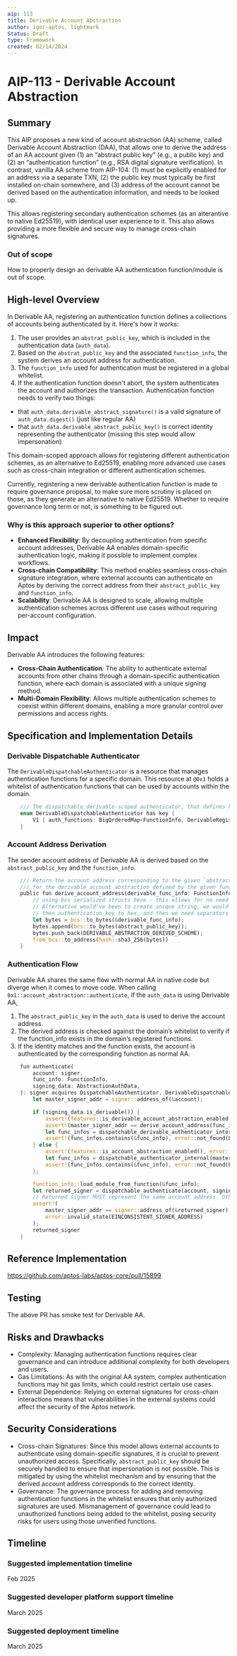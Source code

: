 ```yaml
---
aip: 113
title: Derivable Account Abstraction
author: igor-aptos, lightmark
Status: Draft
type: Framework
created: 02/14/2024
---
```


# AIP-113 - Derivable Account Abstraction

## Summary

This AIP proposes a new kind of account abstraction (AA) scheme, called Derivable Account Abstraction (DAA), that allows one to derive the address of an AA account given (1) an “abstract public key” (e.g., a public key) and (2) an “authentication function” (e.g., RSA digital signature verification).
In contrast, vanilla AA scheme from AIP-104: (1) must be explicitly enabled for an address via a separate TXN, (2) the public key must typically be first installed on-chain somewhere, and (3) address of the account cannot be derived based on the authentication information, and needs to be looked up. 

This allows registering secondary authentication schemes (as an alterantive to native Ed25519), with identical user experience to it. This also allows providing a more flexible and secure way to manage cross-chain signatures.

### Out of scope

How to properly design an derivable AA authentication function/module is out of scope.

## High-level Overview
In Derivable AA, registering an authentication function defines a collections of accounts being authenticated by it. Here's how it works:

1. The user provides an `abstrat_public_key`, which is included in the authentication data (`auth_data`).
2. Based on the `abstrat_public_key` and the associated `function_info`, the system derives an account address for authentication.
3. The `function_info` used for authentication must be registered in a global whitelist.
4. If the authentication function doesn't abort, the system authenticates the account and authorizes the transaction. Authentication function needs to verify two things:
  - that `auth_data.derivable_abstract_signature()` is a valid signature of `auth_data.digest()` (just like regular AA)
  - that `auth_data.derivable_abstract_public_key()` is correct identity representing the authenticator
    (missing this step would allow impersonation)

This domain-scoped approach allows for registering different authentication schemes, as an alternative to Ed25519, enabling more advanced use cases such as cross-chain integration or different authentication schemes.

Currently, registering a new derivable authentication function is made to require governance proposal, to make sure more scrutiny is placed on those, as they generate an alternative to native Ed25519. Whether to require governance long term or not, is something to be figured out.

### Why is this approach superior to other options?

- **Enhanced Flexibility**: By decoupling authentication from specific account addresses, Derivable AA enables domain-specific authentication logic, making it possible to implement complex workflows.
- **Cross-chain Compatibility**: This method enables seamless cross-chain signature integration, where external accounts can authenticate on Aptos by deriving the correct address from their `abstract_public_key` and `function_info`.
- **Scalability**: Derivable AA is designed to scale, allowing multiple authentication schemes across different use cases without requiring per-account configuration.
 
## Impact

Derivable AA introduces the following features:

- **Cross-Chain Authentication**: The ability to authenticate external accounts from other chains through a domain-specific authentication function, where each domain is associated with a unique signing method.
- **Multi-Domain Flexibility**: Allows multiple authentication schemes to coexist within different domains, enabling a more granular control over permissions and access rights.

## Specification and Implementation Details

### Derivable Dispatchable Authenticator

The `DerivableDispatchableAuthenticator` is a resource that manages authentication functions for a specific domain. This resource at `@0x1` holds a whitelist of authentication functions that can be used by accounts within the domain.

```rust
    /// The dispatchable derivable-scoped authenticator, that defines how to authenticate
    enum DerivableDispatchableAuthenticator has key {
        V1 { auth_functions: BigOrderedMap<FunctionInfo, DerivableRegisterValue> }
    }
```

### Account Address Derivation
The sender account address of Derivable AA is derived based on the `abstract_public_key` and the `function_info`.
```rust
    /// Return the account address corresponding to the given `abstract_public_key`,
    /// for the derivable account abstraction defined by the given function.
    public fun derive_account_address(derivable_func_info: FunctionInfo, abstract_public_key: &vector<u8>): address {
        // using bcs serialized structs here - this allows for no need for separators.
        // Alternative would've been to create unique string, we would need to convert derivable_func_info into string,
        // then authentication_key to hex, and then we need separators as well - like ::
        let bytes = bcs::to_bytes(&derivable_func_info);
        bytes.append(bcs::to_bytes(abstract_public_key));
        bytes.push_back(DERIVABLE_ABSTRACTION_DERIVED_SCHEME);
        from_bcs::to_address(hash::sha3_256(bytes))
    }
```

### Authentication Flow
Derivable AA shares the same flow with normal AA in native code but diverge when it comes to move code. When calling `0x1::account_abstraction::authenticate`, if the `auth_data` is using Derivable AA, 
1. The `abstract_public_key` in the `auth_data` is used to derive the account address.
2. The derived address is checked against the domain’s whitelist to verify if the function_info exists in the domain’s registered functions.
3. If the identity matches and the function exists, the account is authenticated by the corresponding function as normal AA.
```rust
    fun authenticate(
        account: signer,
        func_info: FunctionInfo,
        signing_data: AbstractionAuthData,
    ): signer acquires DispatchableAuthenticator, DerivableDispatchableAuthenticator {
        let master_signer_addr = signer::address_of(&account);

        if (signing_data.is_derivable()) {
            assert!(features::is_derivable_account_abstraction_enabled(), error::invalid_state(EDERIVABLE_ACCOUNT_ABSTRACTION_NOT_ENABLED));
            assert!(master_signer_addr == derive_account_address(func_info, signing_data.derivable_abstract_public_key()), error::invalid_state(EINCONSISTENT_SIGNER_ADDRESS));
            let func_infos = dispatchable_derivable_authenticator_internal();
            assert!(func_infos.contains(&func_info), error::not_found(EFUNCTION_INFO_EXISTENCE));
        } else {
            assert!(features::is_account_abstraction_enabled(), error::invalid_state(EACCOUNT_ABSTRACTION_NOT_ENABLED));
            let func_infos = dispatchable_authenticator_internal(master_signer_addr);
            assert!(func_infos.contains(&func_info), error::not_found(EFUNCTION_INFO_EXISTENCE));
        };

        function_info::load_module_from_function(&func_info);
        let returned_signer = dispatchable_authenticate(account, signing_data, &func_info);
        // Returned signer MUST represent the same account address. Otherwise, it may break the invariant of Aptos blockchain!
        assert!(
            master_signer_addr == signer::address_of(&returned_signer),
            error::invalid_state(EINCONSISTENT_SIGNER_ADDRESS)
        );
        returned_signer
    }
```

## Reference Implementation
https://github.com/aptos-labs/aptos-core/pull/15899

## Testing
The above PR has smoke test for Derivable AA.

## Risks and Drawbacks

- Complexity: Managing authentication functions requires clear governance and can introduce additional complexity for both developers and users.
- Gas Limitations: As with the original AA system, complex authentication functions may hit gas limits, which could restrict certain use cases.
- External Dependence: Relying on external signatures for cross-chain interactions means that vulnerabilities in the external systems could affect the security of the Aptos network.

## Security Considerations
- Cross-chain Signatures: Since this model allows external accounts to authenticate using domain-specific signatures, it is crucial to prevent unauthorized access. Specifically, `abstract_public_key` should be securely handled to ensure that impersonation is not possible. This is mitigated by using the whitelist mechanism and by ensuring that the derived account address corresponds to the correct identity.
- Governance: The governance process for adding and removing authentication functions in the whitelist ensures that only authorized signatures are used. Mismanagement of governance could lead to unauthorized functions being added to the whitelist, posing security risks for users using those unverified functions. 

## Timeline

### Suggested implementation timeline
Feb 2025

### Suggested developer platform support timeline
March 2025

### Suggested deployment timeline
March 2025
